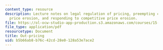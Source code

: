 ```yaml
---
content_type: resource
description: Lecture notes on legal regulation of pricing, preempting competitive
  price erosion, and responding to competitive price erosion.
file: https://ol-ocw-studio-app-production.s3.amazonaws.com/courses/15-818-pricing-spring-2010/b5b66ab8b76c42cd28e0128a53e7ace2_MIT15_818S10_lec07.pdf
file_type: application/pdf
resourcetype: Document
title: Out-pricing
uid: b5b66ab8-b76c-42cd-28e0-128a53e7ace2
---
```

